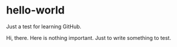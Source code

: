 # hello-world
Just a test for learning GitHub.

Hi, there.
Here is nothing important. Just to write something to test.
